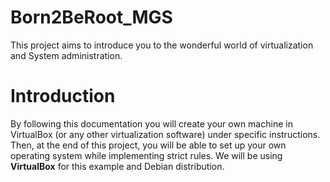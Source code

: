 # Born2BeRoot_MGS
This project aims to introduce you to the wonderful world of virtualization and System administration.
# Introduction
By following this documentation you will create your own machine in VirtualBox (or any other virtualization software) under specific instructions. Then, at the end of this project, you will be able to set up your own operating system while implementing strict rules.
We will be using **VirtualBox** for this example and Debian distribution.